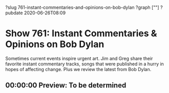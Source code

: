 ?slug 761-instant-commentaries-and-opinions-on-bob-dylan
?graph [""]
?pubdate 2020-06-26T08:09

# Show 761: Instant Commentaries & Opinions on Bob Dylan

Sometimes current events inspire urgent art. Jim and Greg share their favorite instant commentary tracks, songs that were published in a hurry in hopes of affecting change. Plus we review the latest from Bob Dylan.

## 00:00:00 Preview: To be determined
